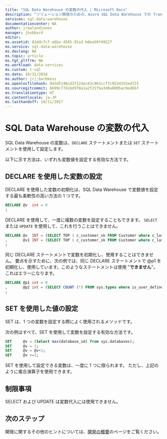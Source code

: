```yaml
---
title: "SQL Data Warehouse の変数の代入 | Microsoft Docs"
description: "ソリューション開発のための、Azure SQL Data Warehouse での Transact-SQL 変数の代入に関するヒント。"
services: sql-data-warehouse
documentationcenter: NA
author: jrowlandjones
manager: jhubbard
editor: 
ms.assetid: 81ddc7cf-a6ba-4585-91a3-b6ea50f49227
ms.service: sql-data-warehouse
ms.devlang: NA
ms.topic: article
ms.tgt_pltfrm: NA
ms.workload: data-services
ms.custom: t-sql
ms.date: 10/31/2016
ms.author: jrj;barbkess
ms.openlocfilehash: 045d5148cd3f12dac63c961ccf7c953d355ed725
ms.sourcegitcommit: 6699c77dcbd5f8a1a2f21fba3d0a0005ac9ed6b7
ms.translationtype: HT
ms.contentlocale: ja-JP
ms.lasthandoff: 10/11/2017
---
```

# <a name="assign-variables-in-sql-data-warehouse"></a>SQL Data Warehouse の変数の代入
SQL Data Warehouse の変数は、`DECLARE` ステートメントまたは `SET` ステートメントを使用して設定します。

以下に示す方法は、いずれも変数値を設定する有効な方法です。

## <a name="setting-variables-with-declare"></a>DECLARE を使用した変数の設定
DECLARE を使用した変数の初期化は、SQL Data Warehouse で変数値を設定する最も柔軟性の高い方法の 1 つです。

```sql
DECLARE @v  int = 0
;
```

DECLARE を使用して、一度に複数の変数を設定することもできます。 `SELECT` または `UPDATE` を使用して、これを行うことはできません。

```sql
DECLARE @v  INT = (SELECT TOP 1 c_customer_sk FROM Customer where c_last_name = 'Smith')
,       @v1 INT = (SELECT TOP 1 c_customer_sk FROM Customer where c_last_name = 'Jones')
;
```

同じ DECLARE ステートメントで変数を初期化し、使用することはできません。 要点を示すために、次の例では、同じ DECLARE ステートメントで @p1 を初期化し、使用しています。このようなステートメントは使用 "**できません**"。 これはエラーになります。

```sql
DECLARE @p1 int = 0
,       @p2 int = (SELECT COUNT (*) FROM sys.types where is_user_defined = @p1 )
;
```

## <a name="setting-values-with-set"></a>SET を使用した値の設定
SET は、1 つの変数を設定する際によく使用されるメソッドです。

次の例はすべて、SET を使用して変数を設定する有効な方法です。

```sql
SET     @v = (Select max(database_id) from sys.databases);
SET     @v = 1;
SET     @v = @v+1;
SET     @v +=1;
```

SET を使用して設定できる変数は、一度に 1 つに限られます。 ただし、上記のように複合演算子を使用できます。

## <a name="limitations"></a>制限事項
SELECT および UPDATE は変数代入には使用できません。

## <a name="next-steps"></a>次のステップ
開発に関するその他のヒントについては、[開発の概要][development overview]のページをご覧ください。

<!--Image references-->

<!--Article references-->
[development overview]: sql-data-warehouse-overview-develop.md

<!--MSDN references-->

<!--Other Web references-->

